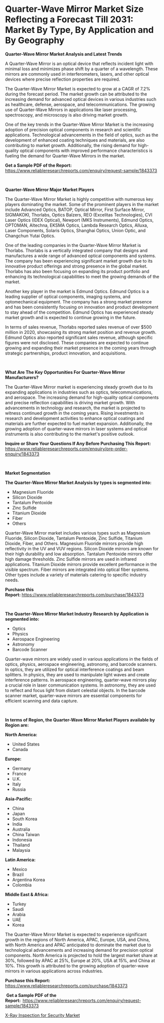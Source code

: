 <p><h1>Quarter-Wave Mirror Market Size Reflecting a Forecast Till 2031: Market By Type, By Application and By Geography</h1></p><p><strong>Quarter-Wave Mirror Market Analysis and Latest Trends</strong></p>
<p><p>A Quarter-Wave Mirror is an optical device that reflects incident light with minimal loss and minimizes phase shift by a quarter of a wavelength. These mirrors are commonly used in interferometers, lasers, and other optical devices where precise reflection properties are required.</p><p>The Quarter-Wave Mirror Market is expected to grow at a CAGR of 7.2% during the forecast period. The market growth can be attributed to the increasing demand for advanced optical devices in various industries such as healthcare, defense, aerospace, and telecommunications. The growing use of Quarter-Wave Mirrors in applications like laser processing, spectroscopy, and microscopy is also driving market growth.</p><p>One of the key trends in the Quarter-Wave Mirror Market is the increasing adoption of precision optical components in research and scientific applications. Technological advancements in the field of optics, such as the development of enhanced coating techniques and materials, are also contributing to market growth. Additionally, the rising demand for high-quality optical components with improved performance characteristics is fueling the demand for Quarter-Wave Mirrors in the market.</p></p>
<p><strong>Get a Sample PDF of the Report:&nbsp;</strong> <a href="https://www.reliableresearchreports.com/enquiry/request-sample/1843373">https://www.reliableresearchreports.com/enquiry/request-sample/1843373</a></p>
<p>&nbsp;</p>
<p><strong>Quarter-Wave Mirror Major Market Players</strong></p>
<p><p>The Quarter-Wave Mirror Market is highly competitive with numerous key players dominating the market. Some of the prominent players in the market include Advanced Optics, BATOP, Optical Mirror, First Surface Mirror, SIGMAKOKI, Thorlabs, Optics Balzers, REO (Excelitas Technologies), CVI Laser Optics (IDEX Optical), Newport (MKS Instruments), Edmund Optics, OPTOMAN, Altechna, EKSMA Optics, Lambda Research Optics, Alluxa, Laser Components, Solaris Optics, Shanghai Optics, Union Optic, and Changchun Yutai Optics.</p><p>One of the leading companies in the Quarter-Wave Mirror Market is Thorlabs. Thorlabs is a vertically integrated company that designs and manufactures a wide range of advanced optical components and systems. The company has been experiencing significant market growth due to its innovative product offerings and strong presence in the global market. Thorlabs has also been focusing on expanding its product portfolio and enhancing its technological capabilities to meet the growing demands of the market.</p><p>Another key player in the market is Edmund Optics. Edmund Optics is a leading supplier of optical components, imaging systems, and optomechanical equipment. The company has a strong market presence and has been consistently focusing on innovation and product development to stay ahead of the competition. Edmund Optics has experienced steady market growth and is expected to continue growing in the future.</p><p>In terms of sales revenue, Thorlabs reported sales revenue of over $500 million in 2020, showcasing its strong market position and revenue growth. Edmund Optics also reported significant sales revenue, although specific figures were not disclosed. These companies are expected to continue growing and expanding their market presence in the coming years through strategic partnerships, product innovation, and acquisitions.</p></p>
<p>&nbsp;</p>
<p><strong>What Are The Key Opportunities For Quarter-Wave Mirror Manufacturers?</strong></p>
<p><p>The Quarter-Wave Mirror market is experiencing steady growth due to its expanding applications in industries such as optics, telecommunications, and aerospace. The increasing demand for high-quality optical components and precise reflection capabilities is driving market growth. With advancements in technology and research, the market is projected to witness continued growth in the coming years. Rising investments in research and development activities to enhance optical coatings and materials are further expected to fuel market expansion. Additionally, the growing adoption of quarter-wave mirrors in laser systems and optical instruments is also contributing to the market's positive outlook.</p></p>
<p><strong>Inquire or Share Your Questions If Any Before Purchasing This Report:</strong> <a href="https://www.reliableresearchreports.com/enquiry/pre-order-enquiry/1843373">https://www.reliableresearchreports.com/enquiry/pre-order-enquiry/1843373</a></p>
<p>&nbsp;</p>
<p><strong>Market Segmentation</strong></p>
<p><strong>The Quarter-Wave Mirror Market Analysis by types is segmented into:</strong></p>
<p><ul><li>Magnesium Fluoride</li><li>Silicon Dioxide</li><li>Tantalum Pentoxide</li><li>Zinc Sulfide</li><li>Titanium Dioxide</li><li>Fiber</li><li>Others</li></ul></p>
<p><p>Quarter-Wave Mirror market includes various types such as Magnesium Fluoride, Silicon Dioxide, Tantalum Pentoxide, Zinc Sulfide, Titanium Dioxide, Fiber, and Others. Magnesium Fluoride mirrors provide high reflectivity in the UV and VUV regions. Silicon Dioxide mirrors are known for their high durability and low absorption. Tantalum Pentoxide mirrors offer high damage thresholds. Zinc Sulfide mirrors are used in infrared applications. Titanium Dioxide mirrors provide excellent performance in the visible spectrum. Fiber mirrors are integrated into optical fiber systems. Other types include a variety of materials catering to specific industry needs.</p></p>
<p><strong>Purchase this Report:&nbsp;</strong><a href="https://www.reliableresearchreports.com/purchase/1843373">https://www.reliableresearchreports.com/purchase/1843373</a></p>
<p>&nbsp;</p>
<p><strong>The Quarter-Wave Mirror Market Industry Research by Application is segmented into:</strong></p>
<p><ul><li>Optics</li><li>Physics</li><li>Aerospace Engineering</li><li>Astronomy</li><li>Barcode Scanner</li></ul></p>
<p><p>Quarter-wave mirrors are widely used in various applications in the fields of optics, physics, aerospace engineering, astronomy, and barcode scanners. In optics, they are utilized for optical interference coatings and beam splitters. In physics, they are used to manipulate light waves and create interference patterns. In aerospace engineering, quarter-wave mirrors play a crucial role in laser communication systems. In astronomy, they are used to reflect and focus light from distant celestial objects. In the barcode scanner market, quarter-wave mirrors are essential components for efficient scanning and data capture.</p></p>
<p>&nbsp;</p>
<p><strong>In terms of Region, the Quarter-Wave Mirror Market Players available by Region are:</strong></p>
<p>
    <p> <strong> North America: </strong>
        <ul>
            <li>United States</li>
            <li>Canada</li>
        </ul>
        </p> 
    <p> <strong> Europe: </strong>
        <ul>
            <li>Germany</li>
            <li>France</li>
            <li>U.K.</li>
            <li>Italy</li>
            <li>Russia</li>
        </ul>
        </p> 
    <p> <strong> Asia-Pacific: </strong>
        <ul>
            <li>China</li>
            <li>Japan</li>
            <li>South Korea</li>
            <li>India</li>
            <li>Australia</li>
            <li>China Taiwan</li>
            <li>Indonesia</li>
            <li>Thailand</li>
            <li>Malaysia</li>
        </ul>
        </p> 
    <p> <strong> Latin America: </strong>
        <ul>
            <li>Mexico</li>
            <li>Brazil</li>
            <li>Argentina Korea</li>
            <li>Colombia</li>
        </ul>
        </p> 
    <p> <strong> Middle East & Africa: </strong>
        <ul>
            <li>Turkey</li>
            <li>Saudi</li>
            <li>Arabia</li>
            <li>UAE</li>
            <li>Korea</li>
        </ul>
    </p>
    </p>
<p><p>The Quarter-Wave Mirror Market is expected to experience significant growth in the regions of North America, APAC, Europe, USA, and China, with North America and APAC anticipated to dominate the market due to technological advancements and increasing demand for precision optical components. North America is projected to hold the largest market share at 30%, followed by APAC at 25%, Europe at 20%, USA at 15%, and China at 10%. This growth is attributed to the growing adoption of quarter-wave mirrors in various applications across industries.</p></p>
<p><strong>Purchase this Report: </strong><a href="https://www.reliableresearchreports.com/purchase/1843373">https://www.reliableresearchreports.com/purchase/1843373</a></p>
<p>&nbsp;<strong>Get a Sample PDF of the Report:&nbsp;&nbsp;</strong><a href="https://www.reliableresearchreports.com/enquiry/request-sample/1843373">https://www.reliableresearchreports.com/enquiry/request-sample/1843373</a></p>
<p><strong></strong></p>
<p><p><a href="https://github.com/RoccoManning/Market-Research-Report-List-4/blob/main/x-ray-inspection-for-security-market.md">X-Ray Inspection for Security Market</a></p></p>
